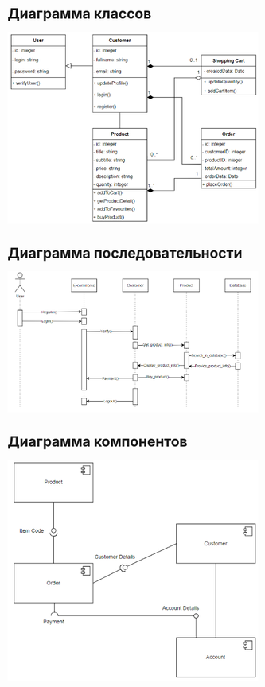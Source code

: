 # Диаграмма классов
![DiagramClass](https://github.com/fpmi-tp2023/labrabota10pr1-quantumquartet/blob/main/Diagrams/ClassDiagram.jpg)

# Диаграмма последовательности
![DiagramSequence](https://github.com/fpmi-tp2023/labrabota10pr1-quantumquartet/blob/main/Diagrams/SequenceDiagram.png)

# Диаграмма компонентов
![DiagramComp](https://github.com/fpmi-tp2023/labrabota10pr1-quantumquartet/blob/main/Diagrams/ComponentDiagram.jpg)
